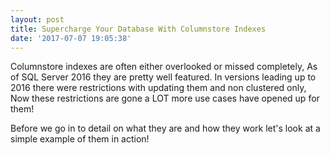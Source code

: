 ```yaml
---
layout: post
title: Supercharge Your Database With Columnstore Indexes
date: '2017-07-07 19:05:38'
---
```

Columnstore indexes are often either overlooked or missed completely, As of SQL Server 2016 they are pretty well featured. In versions leading up to 2016 there were restrictions with updating them and non clustered only, Now these restrictions are gone a LOT more use cases have opened up for them!

Before we go in to detail on what they are and how they work let's look at a simple example of them in action! 